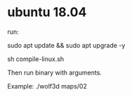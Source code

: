 # ubuntu 18.04

  run:

  sudo apt update && sudo apt upgrade -y

  sh compile-linux.sh

  Then run binary with arguments.

  Example: ./wolf3d maps/02

